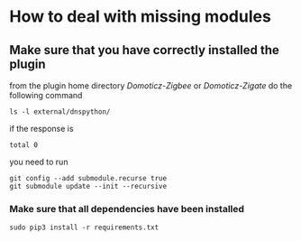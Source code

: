 # How to deal with missing modules



## Make sure that you have correctly installed the plugin 

from the plugin home directory _Domoticz-Zigbee_ or _Domoticz-Zigate_ do the following command


```
ls -l external/dnspython/

```

if the response is 
```
total 0
```

you need to run


```
git config --add submodule.recurse true
git submodule update --init --recursive

```

### Make sure that all dependencies have been installed


```
sudo pip3 install -r requirements.txt
```
